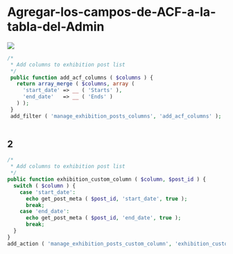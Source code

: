 # Agregar-los-campos-de-ACF-a-la-tabla-del-Admin

<img src="https://raw.githack.com/ecr007/Agregar-los-campos-de-ACF-a-la-tabla-del-Admin/master/2016-01-05_1516.png" />

```php
/*
 * Add columns to exhibition post list
 */
 public function add_acf_columns ( $columns ) {
   return array_merge ( $columns, array ( 
     'start_date' => __ ( 'Starts' ),
     'end_date'   => __ ( 'Ends' ) 
   ) );
 }
 add_filter ( 'manage_exhibition_posts_columns', 'add_acf_columns' );
 
 ```
 
 ## 2
 
 ```php
 /*
  * Add columns to exhibition post list
  */
 public function exhibition_custom_column ( $column, $post_id ) {
   switch ( $column ) {
     case 'start_date':
       echo get_post_meta ( $post_id, 'start_date', true );
       break;
     case 'end_date':
       echo get_post_meta ( $post_id, 'end_date', true );
       break;
   }
 }
 add_action ( 'manage_exhibition_posts_custom_column', 'exhibition_custom_column', 10, 2 );
 ```
